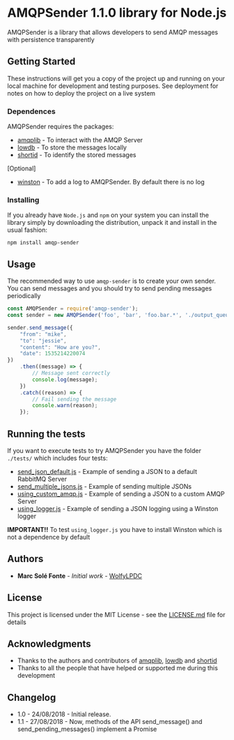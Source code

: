 # AMQPSender 1.1.0 library for Node.js

AMQPSender is a library that allows developers to send AMQP messages with persistence transparently

## Getting Started

These instructions will get you a copy of the project up and running on your local machine for development and testing 
purposes. See deployment for notes on how to deploy the project on a live system

### Dependences

AMQPSender requires the packages:
- [amqplib](https://github.com/squaremo/amqp.node) - To interact with the AMQP Server
- [lowdb](https://github.com/typicode/lowdb) - To store the messages locally
- [shortid](https://github.com/dylang/shortid) - To identify the stored messages

[Optional]
- [winston](https://github.com/winstonjs/winston) - To add a log to AMQPSender. By default there is no log


### Installing

If you already have `Node.js` and `npm` on your system you can install the library simply by downloading the 
distribution, unpack it and install in the usual fashion:

```
npm install amqp-sender
```

## Usage

The recommended way to use `amqp-sender` is to create your own sender. You can send messages and you should try to send 
pending messages periodically

```js
const AMQPSender = require('amqp-sender');
const sender = new AMQPSender('foo', 'bar', 'foo.bar.*', './output_queue.json');

sender.send_message({
    "from": "mike",
    "to": "jessie",
    "content": "How are you?",
    "date": 1535214220074
})
    .then((message) => {
        // Message sent correctly
        console.log(message);
    })
    .catch((reason) => {
        // Fail sending the message
        console.warn(reason);
    });
```

## Running the tests

If you want to execute tests to try AMQPSender you have the folder `./tests/` which includes four tests:
 * [send_json_default.js](https://github.com/WolfyLPDC/AMQPSender/blob/master/tests/send_json_default.js) - Example of 
 sending a JSON to a default RabbitMQ Server
 * [send_multiple_jsons.js](https://github.com/WolfyLPDC/AMQPSender/blob/master/tests/send_multiple_jsons.js) - Example 
 of sending multiple JSONs
 * [using_custom_amqp.js](https://github.com/WolfyLPDC/AMQPSender/blob/master/tests/using_custom_amqp_server.js) - 
 Example of sending a JSON to a custom AMQP Server
 * [using_logger.js](https://github.com/WolfyLPDC/AMQPSender/blob/master/tests/using_logger.js) - Example of sending a 
 JSON logging using a Winston logger
 
**__IMPORTANT!!__** To test `using_logger.js` you have to install Winston which is not a dependence by default

## Authors

* **Marc Solé Fonte** - *Initial work* - [WolfyLPDC](https://github.com/WolfyLPDC/)

## License

This project is licensed under the MIT License - see the 
[LICENSE.md](https://github.com/WolfyLPDC/AMQPSender/blob/master/LICENSE.md) file for details

## Acknowledgments

* Thanks to the authors and contributors of [amqplib](https://github.com/squaremo/amqp.node), 
[lowdb](https://github.com/typicode/lowdb) and [shortid](https://github.com/dylang/shortid) 
* Thanks to all the people that have helped or supported me during this development

## Changelog

- 1.0 - 24/08/2018 - Initial release.
- 1.1 - 27/08/2018 - Now, methods of the API send_message() and send_pending_messages() implement a Promise